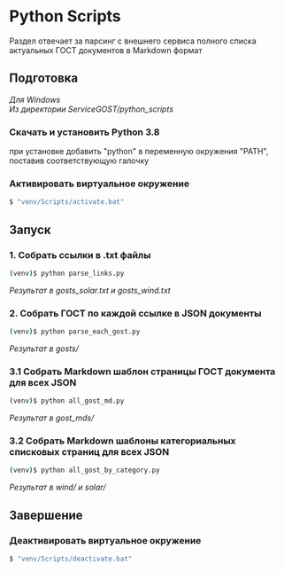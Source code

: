 # Python Scripts
Раздел отвечает за парсинг с внешнего сервиса полного списка актуальных ГОСТ документов в Markdown формат

## Подготовка
*Для Windows*  
*Из директории ServiceGOST/python_scripts*
### Скачать и установить Python 3.8
при установке добавить "python" в переменную окружения "PATH", поставив соответствующую галочку
### Активировать виртуальное окружение
```bash
$ "venv/Scripts/activate.bat"
```
## Запуск
### 1. Собрать ссылки в .txt файлы
```bash
(venv)$ python parse_links.py
```
*Результат в gosts_solar.txt и gosts_wind.txt*
### 2. Собрать ГОСТ по каждой ссылке в JSON документы
```bash
(venv)$ python parse_each_gost.py
```
*Результат в gosts/*
### 3.1 Собрать Markdown шаблон страницы ГОСТ документа для всех JSON
```bash
(venv)$ python all_gost_md.py
```
*Результат в gost_mds/*
### 3.2 Собрать Markdown шаблоны категориальных списковых страниц для всех JSON
```bash
(venv)$ python all_gost_by_category.py
```
*Результат в wind/ и solar/*
## Завершение
### Деактивировать виртуальное окружение
```bash
$ "venv/Scripts/deactivate.bat"
```
